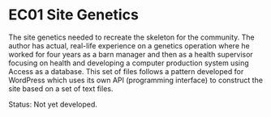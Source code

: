 # EC01 Site Genetics

The site genetics needed to recreate the skeleton for the community. The author has actual, real-life experience on a genetics operation where he worked for four years as a barn manager and then as a health supervisor focusing on health and developing a computer production system using Access as a database. This set of files follows a pattern developed for WordPress which uses its own API (programming interface) to construct the site based on a set of text files.

Status: Not yet developed. 
